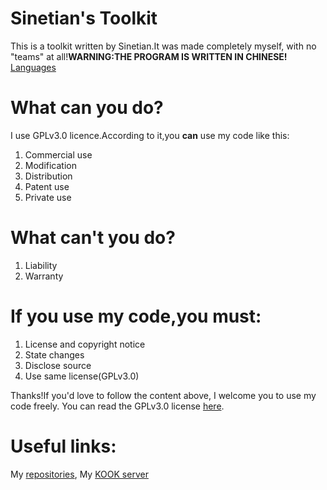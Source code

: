 # Sinetian's Toolkit
This is a toolkit written by Sinetian.It was made completely myself,
with no "teams" at all!**WARNING:THE PROGRAM IS WRITTEN IN CHINESE!**
[Languages](https://img.shields.io/badge/C%2B%2B-00599C?style=for-the-badge&logo=c%2B%2B&logoColor=white)
# What can you do?
I use GPLv3.0 licence.According to it,you **can** use my code like this:
1. Commercial use
2. Modification
3. Distribution
4. Patent use
5. Private use
# What can't you do?
1. Liability
2. Warranty
# If you use my code,you **must**:
1. License and copyright notice
2. State changes
3. Disclose source
4. Use same license(GPLv3.0)

Thanks!If you'd love to follow the content above, I welcome you to use my code freely.
You can read the GPLv3.0 license [here](https://github.com/Sinetian/Toolkit/blob/main/LICENSE).

# Useful links:
My [repositories](https://github.com/Sinetian/Toolkit),
My [KOOK server](https://kook.top/5vdzqC)
[](https://img.shields.io/badge/Microsoft_Outlook-0078D4?style=for-the-badge&logo=microsoft-outlook&logoColor=white)
